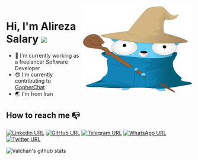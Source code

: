 <img align="right" width="300" height="237" src="https://github.com/arsmn/arsmn/blob/main/gopher.png">

# Hi, I'm Alireza Salary <img src="https://media.giphy.com/media/hvRJCLFzcasrR4ia7z/giphy.gif" width="25px">

- 🔭 I'm currently working as a freelancer Software Developer
- 😎 I'm currently contributing to [GopherChat](https://github.com/GopherChat)
- 🌏 I'm from Iran


## How to reach me :mailbox_with_no_mail:

[![Linkedin URL](https://img.shields.io/badge/LinkedIn-0077B5?style=for-the-badge&logo=linkedin&logoColor=white)](https://www.linkedin.com/in/arsmn/)
[![GitHub URL](https://img.shields.io/badge/GitHub-100000?style=for-the-badge&logo=github&logoColor=white)](https://github.com/arsmn/)
[![Telegram URL](https://img.shields.io/badge/Telegram-2CA5E0?style=for-the-badge&logo=telegram&logoColor=white)](https://t.me/ar_s_mn/)
[![WhatsApp URL](https://img.shields.io/badge/WhatsApp-25D366?style=for-the-badge&logo=whatsapp&logoColor=white)](https://wa.me/qr/E2TIHYSTWJ7AM1)
[![Twitter URL](https://img.shields.io/badge/Twitter-1DA1F2?style=for-the-badge&logo=twitter&logoColor=white)](https://twitter.com/ar_s_mn)

![Valchan's github stats](https://github-readme-stats.vercel.app/api?username=arsmn&show_icons=true&theme=algolia&include_all_commits=true)
